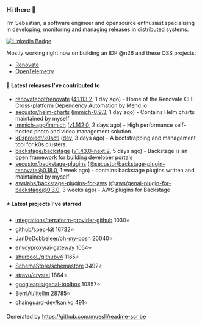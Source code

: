 ### Hi there 👋

I’m Sebastian, a software engineer and opensource enthusiast specialising in developing, monitoring and managing releases in distributed systems.    

[![Linkedin Badge](https://img.shields.io/badge/-LinkedIn-blue?style=flat&logo=Linkedin&logoColor=white&link=https://www.linkedin.com/in/sebastian-poxhofer/)](https://www.linkedin.com/in/sebastian-poxhofer/)

Mostly working right now on building an IDP @n26 and these OSS projects:
- [Renovate](https://github.com/renovatebot/renovate)
- [OpenTelemetry](https://github.com/open-telemetry)



#### 🚀 Latest releases I've contributed to

- [renovatebot/renovate](https://github.com/renovatebot/renovate) ([41.113.2](https://github.com/renovatebot/renovate/releases/tag/41.113.2), 1 day ago) - Home of the Renovate CLI: Cross-platform Dependency Automation by Mend.io
- [secustor/helm-charts](https://github.com/secustor/helm-charts) ([immich-0.9.3](https://github.com/secustor/helm-charts/releases/tag/immich-0.9.3), 1 day ago) - Contains Helm charts maintained by myself
- [immich-app/immich](https://github.com/immich-app/immich) ([v1.142.0](https://github.com/immich-app/immich/releases/tag/v1.142.0), 2 days ago) - High performance self-hosted photo and video management solution.
- [k0sproject/k0sctl](https://github.com/k0sproject/k0sctl) ([dev](https://github.com/k0sproject/k0sctl/releases/tag/dev), 3 days ago) - A bootstrapping and management tool for k0s clusters.
- [backstage/backstage](https://github.com/backstage/backstage) ([v1.43.0-next.2](https://github.com/backstage/backstage/releases/tag/v1.43.0-next.2), 5 days ago) - Backstage is an open framework for building developer portals
- [secustor/backstage-plugins](https://github.com/secustor/backstage-plugins) ([@secustor/backstage-plugin-renovate@0.18.0](https://github.com/secustor/backstage-plugins/releases/tag/%40secustor/backstage-plugin-renovate%400.18.0), 1 week ago) - contains backstage plugins written and maintained by myself
- [awslabs/backstage-plugins-for-aws](https://github.com/awslabs/backstage-plugins-for-aws) ([@aws/genai-plugin-for-backstage@0.3.0](https://github.com/awslabs/backstage-plugins-for-aws/releases/tag/%40aws/genai-plugin-for-backstage%400.3.0), 3 weeks ago) - AWS plugins for Backstage

#### ⭐ Latest projects I've starred

- [integrations/terraform-provider-github](https://github.com/integrations/terraform-provider-github) 1030⭐
- [github/spec-kit](https://github.com/github/spec-kit) 16732⭐
- [JanDeDobbeleer/oh-my-posh](https://github.com/JanDeDobbeleer/oh-my-posh) 20040⭐
- [envoyproxy/ai-gateway](https://github.com/envoyproxy/ai-gateway) 1054⭐
- [shurcooL/githubv4](https://github.com/shurcooL/githubv4) 1165⭐
- [SchemaStore/schemastore](https://github.com/SchemaStore/schemastore) 3492⭐
- [stravu/crystal](https://github.com/stravu/crystal) 1864⭐
- [googleapis/genai-toolbox](https://github.com/googleapis/genai-toolbox) 10357⭐
- [BerriAI/litellm](https://github.com/BerriAI/litellm) 28785⭐
- [chainguard-dev/kaniko](https://github.com/chainguard-dev/kaniko) 491⭐



Generated by https://github.com/muesli/readme-scribe
